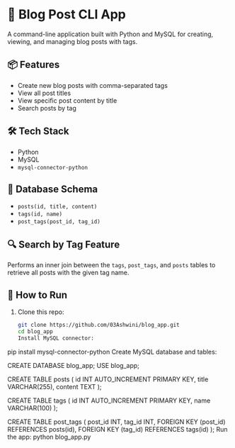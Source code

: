 # 📝 Blog Post CLI App

A command-line application built with Python and MySQL for creating, viewing, and managing blog posts with tags.

## 📦 Features

- Create new blog posts with comma-separated tags  
- View all post titles  
- View specific post content by title  
- Search posts by tag  

## 🛠 Tech Stack

- Python  
- MySQL  
- `mysql-connector-python`  

## 🧱 Database Schema

- `posts(id, title, content)`  
- `tags(id, name)`  
- `post_tags(post_id, tag_id)`  

## 🔍 Search by Tag Feature

Performs an inner join between the `tags`, `post_tags`, and `posts` tables to retrieve all posts with the given tag name.

## 🚀 How to Run

1. Clone this repo:
   ```bash
   git clone https://github.com/03Ashwini/blog_app.git
   cd blog_app
   Install MySQL connector:
pip install mysql-connector-python
Create MySQL database and tables:

CREATE DATABASE blog_app;
USE blog_app;

CREATE TABLE posts (
    id INT AUTO_INCREMENT PRIMARY KEY,
    title VARCHAR(255),
    content TEXT
);

CREATE TABLE tags (
    id INT AUTO_INCREMENT PRIMARY KEY,
    name VARCHAR(100)
);

CREATE TABLE post_tags (
    post_id INT,
    tag_id INT,
    FOREIGN KEY (post_id) REFERENCES posts(id),
    FOREIGN KEY (tag_id) REFERENCES tags(id)
);
Run the app:
python blog_app.py

